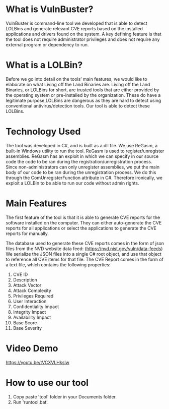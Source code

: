 # What is VulnBuster?
VulnBuster is command-line tool we developed that is able to detect LOLBins and generate relevant CVE reports based on the installed applications and drivers found on the system. A key defining feature is that the tool does not require administrator privileges and does not require any external program or dependency to run.




# What is a LOLBin?
Before we go into detail on the tools’ main features, we would like to elaborate on what Living off the Land Binaries are. 
Living off the Land Binaries, or LOLBins for short, are trusted tools that are either provided by the operating system or pre-installed by the organization. These  do have a legitimate purpose,LOLBins are dangerous as they are hard to detect using conventional antivirus/detection tools. Our tool is able to detect these LOLBins.

# Technology Used
The tool was developed in C#, and is built as a dll file. We use ReGasm, a built-in Windows utility to run the tool. ReGasm is used to register/unregister assemblies. ReGasm has an exploit in which we can specify in our source code the code to be ran during the registration/unregistration process. Since non-administrators can only unregister assemblies, we put the main body of our code to be ran during the unregistration process. We do this through the ComUnregisterFunction attribute in C#. Therefore ironically, we exploit a LOLBin to be able to run our code without admin rights.

# Main Features
The first feature of the tool is that it is able to generate CVE reports for the software installed on the computer. They can either auto-generate the CVE reports for all applications or select the applications to generate the CVE reports for manually.

The database used to generate these CVE reports comes in the form of json files from the NVD website data feed: (https://nvd.nist.gov/vuln/data-feeds)
We serialize the JSON files into a single C# root object, and use that object to reference all CVE items for that file.
The CVE Report comes in the form of a text file, which contains the following properties:
1. CVE ID
2. Description
3. Attack Vector
4. Attack Complexity
5. Privileges Required
6. User Interaction
7. Confidentiality Impact
8. Integrity Impact
9. Availability Impact
10. Base Score
11. Base Severity

# Video Demo
https://youtu.be/tVCXVLHksIw

# How to use our tool

1. Copy paste 'tool' folder in your Documents folder.
2. Run 'runtool.bat'.



